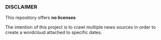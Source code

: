 ### DISCLAIMER

This repository offers **no licenses**

The intention of this project is to crawl multiple news sources in order to create a wordcloud attached to specific dates.
